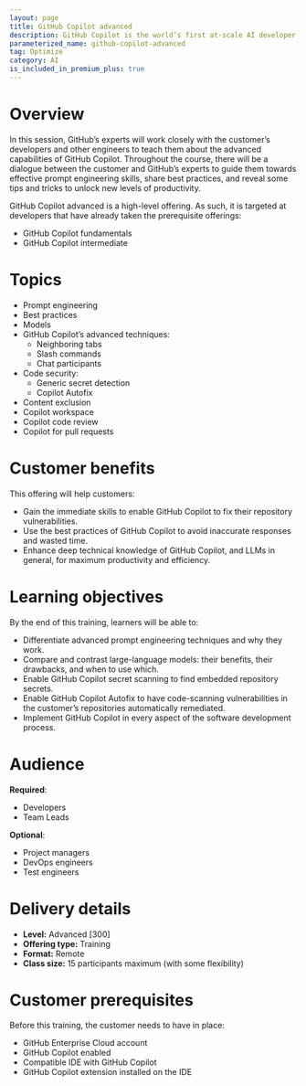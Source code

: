 ```yaml
---
layout: page
title: GitHub Copilot advanced
description: GitHub Copilot is the world’s first at-scale AI developer tool. Sitting within the editor as a simple extension, GitHub Copilot draws context from a developer’s code to suggest new lines, entire functions, tests, and even complex algorithms.
parameterized_name: github-copilot-advanced
tag: Optimize
category: AI
is_included_in_premium_plus: true
---
```


# Overview

In this session, GitHub’s experts will work closely with the customer’s developers and other engineers to teach them about the advanced capabilities of GitHub Copilot. Throughout the course, there will be a dialogue between the customer and GitHub’s experts to guide them towards effective prompt engineering skills, share best practices, and reveal some tips and tricks to unlock new levels of productivity.

GitHub Copilot advanced is a high-level offering. As such, it is targeted at developers that have already taken the prerequisite offerings:

* GitHub Copilot fundamentals  
* GitHub Copilot intermediate

# Topics

* Prompt engineering  
* Best practices  
* Models  
* GitHub Copilot’s advanced techniques:  
  * Neighboring tabs  
  * Slash commands  
  * Chat participants  
* Code security:  
  * Generic secret detection  
  * Copilot Autofix  
* Content exclusion  
* Copilot workspace  
* Copilot code review  
* Copilot for pull requests

# Customer benefits

This offering will help customers:

* Gain the immediate skills to enable GitHub Copilot to fix their repository vulnerabilities.  
* Use the best practices of GitHub Copilot to avoid inaccurate responses and wasted time.  
* Enhance deep technical knowledge of GitHub Copilot, and LLMs in general, for maximum productivity and efficiency.

# Learning objectives

By the end of this training, learners will be able to:

* Differentiate advanced prompt engineering techniques and why they work.  
* Compare and contrast large-language models: their benefits, their drawbacks, and when to use which.  
* Enable GitHub Copilot secret scanning to find embedded repository secrets.  
* Enable GitHub Copilot Autofix to have code-scanning vulnerabilities in the customer’s repositories automatically remediated.  
* Implement GitHub Copilot in every aspect of the software development process.

# Audience

**Required**:

* Developers  
* Team Leads

**Optional**:

* Project managers  
* DevOps engineers  
* Test engineers

# Delivery details

* **Level:** Advanced \[300\]  
* **Offering type:** Training  
* **Format:** Remote  
* **Class size:** 15 participants maximum  (with some flexibility)  

# Customer prerequisites

Before this training, the customer needs to have in place:

* GitHub Enterprise Cloud account  
* GitHub Copilot enabled  
* Compatible IDE with GitHub Copilot  
* GitHub Copilot extension installed on the IDE
